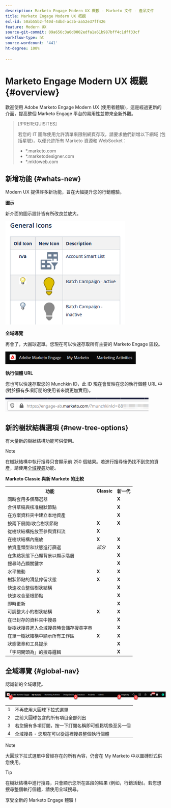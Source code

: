 ```yaml
---
description: Marketo Engage Modern UX 概觀 - Marketo 文件 - 產品文件
title: Marketo Engage Modern UX 概觀
exl-id: 50ab55b2-f40d-4dbd-ac3b-aa52e37ff426
feature: Modern UX
source-git-commit: 09a656c3a0d0002edfa1a61b987bff4c1dff33cf
workflow-type: ht
source-wordcount: '441'
ht-degree: 100%

---
```


# Marketo Engage Modern UX 概觀 {#overview}

歡迎使用 Adobe Marketo Engage Modern UX (使用者體驗)，這是經過更新的介面，提高整個 Marketo Engage 平台的易用性並帶來全新外觀。

>[!PREREQUISITES]
>
>若您的 IT 團隊使用允許清單來限制網頁存取，請要求他們新增以下網域 (包括星號)，以便允許所有 Marketo 資源和 WebSocket：
>
>* *.marketo.com
>* *.marketodesigner.com
>* *.mktoweb.com

## 新增功能 {#whats-new}

Modern UX 提供許多新功能，旨在大幅提升您的行銷體驗。

**圖示**

新介面的圖示設計皆有所改良並放大。

![](assets/overview-2.png)

**全域導覽**

再會了，大圓球選單。您現在可以快速存取所有主要的 Marketo Engage 區段。

![](assets/overview-5.png)

**執行個體 URL**

您也可以快速存取您的 Munchkin ID，此 ID 現在會反映在您的執行個體 URL 中 (對於擁有多項訂閱的使用者來說更加實用)。

![](assets/overview-6.png)

## 新的樹狀結構選項 {#new-tree-options}

有大量新的樹狀結構功能可供使用。

>[!NOTE]
>
>在樹狀結構中執行搜尋只會顯示前 250 個結果。若進行搜尋後仍找不到您的資產，請使用[全域搜尋](/help/marketo/product-docs/marketo-engage-modern-ux/using-the-global-search.md)功能。

**Marketo Classic 與新 Marketo 的比較**

<table>
 <tbody>
  <tr>
   <th>功能</th>
   <th>Classic</th>
   <th>新一代</th>
  </tr>
  <tr>
   <td>同時套用多個篩選器</td>
   <td></td>
   <td><strong>X</strong></td>
  </tr>
  <tr>
   <td>合併草稿與核准樹狀節點</td>
   <td></td>
   <td><strong>X</strong></td>
  </tr>
  <tr>
   <td>在方案資料夾中建立本地資產</td>
   <td></td>
   <td><strong>X</strong></td>
  </tr>
  <tr>
   <td>按兩下展開/收合樹狀節點</td>
   <td><strong>X</strong></td>
   <td><strong>X</strong></td>
  </tr>
  <tr>
   <td>從樹狀結構拖放至參與資料流</td>
   <td><strong>X</strong></td>
   <td></td>
  </tr>
  <tr>
   <td>在樹狀結構內拖放</td>
   <td><strong>X</strong></td>
   <td><strong>X</strong></td>
  </tr>
  <tr>
   <td>依資產類型和狀態進行篩選</td>
   <td><i>部分</i></td>
   <td><strong>X</strong></td>
  </tr>
  <tr>
   <td>在焦點狀態下凸顯背景以顯示階層</td>
   <td></td>
   <td><strong>X</strong></td>
  </tr>
  <tr>
   <td>搜尋時凸顯關鍵字</td>
   <td></td>
   <td><strong>X</strong></td>
  </tr>
  <tr>
   <td>水平捲動</td>
   <td><strong>X</strong></td>
   <td><strong>X</strong></td>
  </tr>
  <tr>
   <td>樹狀節點的滑鼠停留狀態</td>
   <td><strong>X</strong></td>
   <td><strong>X</strong></td>
  </tr>
  <tr>
   <td>快速收合整個樹狀結構</td>
   <td></td>
   <td><strong>X</strong></td>
  </tr>
  <tr>
   <td>快速收合至根節點</td>
   <td></td>
   <td><strong>X</strong></td>
  </tr>
  <tr>
   <td>即時更新</td>
   <td></td>
   <td><strong>X</strong></td>
  </tr>
  <tr>
   <td>可調整大小的樹狀結構</td>
   <td><strong>X</strong></td>
   <td><strong>X</strong></td>
  </tr>
  <tr>
   <td>在已封存的資料夾中搜尋</td>
   <td></td>
   <td><strong>X</strong></td>
  </tr>
  <tr>
   <td>從樹狀搜尋進入全域搜尋時會儲存搜尋字串</td>
   <td></td>
   <td><strong>X</strong></td>
  </tr>
  <tr>
   <td>在單一樹狀結構中顯示所有工作區</td>
   <td><strong>X</strong></td>
   <td><strong>X</strong></td>
  </tr>
  <tr>
   <td>狀態徽章和工具提示</td>
   <td></td>
   <td><strong>X</strong></td>
  </tr>
  <tr>
   <td>「字詞開頭為」的搜尋邏輯</td>
   <td></td>
   <td><strong>X</strong></td>
  </tr>
 </tbody>
</table>

## 全域導覽 {#global-nav}

認識新的全域導覽。

![](assets/overview-7.png)

<table>
 <tbody>
  <tr>
   <td>1</td>
   <td>不再使用大圓球下拉式選單</td>
  </tr>
  <tr>
   <td>2</td>
   <td>之前大圓球包含的所有項目全部列出</td>
  </tr>
  <tr>
  <tr>
   <td>3</td>
   <td>若您擁有多項訂閱，按一下訂閱名稱即可輕鬆切換至另一個</td>
  </tr>
  <tr>
   <td>4</td>
   <td>全域搜尋 - 您現在可以從這裡搜尋整個執行個體</td>
  </tr>
 </tbody>
</table>

>[!NOTE]
>
>大圓球下拉式選單中曾經存在的所有內容，仍會在 My Marketo 中以圖磚形式供您使用。

>[!TIP]
>
>在樹狀結構中進行搜尋，只會顯示您所在區段的結果 (例如，行銷活動)。若您想搜尋整個執行個體，請使用全域搜尋。

享受全新的 Marketo Engage 體驗！
